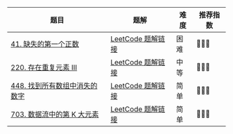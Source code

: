 | 题目                                                         | 题解                                                         | 难度 | 推荐指数 |
| ------------------------------------------------------------ | ------------------------------------------------------------ | ---- | -------- |
| [41. 缺失的第一个正数](https://leetcode-cn.com/problems/first-missing-positive/) | [LeetCode 题解链接](https://leetcode-cn.com/problems/first-missing-positive/solution/yan-ge-on-de-tong-pai-xu-si-lu-yi-ji-wei-wm8d/) | 困难 | 🤩🤩🤩      |
| [220. 存在重复元素 III](https://leetcode-cn.com/problems/contains-duplicate-iii/) | [LeetCode 题解链接](https://leetcode-cn.com/problems/contains-duplicate-iii/solution/gong-shui-san-xie-yi-ti-shuang-jie-hua-d-dlnv/) | 中等 | 🤩🤩🤩      |
| [448. 找到所有数组中消失的数字](https://leetcode-cn.com/problems/find-all-numbers-disappeared-in-an-array/) | [LeetCode 题解链接](https://leetcode-cn.com/problems/find-all-numbers-disappeared-in-an-array/solution/li-yong-tong-pai-xu-de-si-lu-ni-huan-ke-e3t4w/) | 简单 | 🤩🤩🤩      |
| [703. 数据流中的第 K 大元素](https://leetcode-cn.com/problems/kth-largest-element-in-a-stream/) | [LeetCode 题解链接](https://leetcode-cn.com/problems/kth-largest-element-in-a-stream/solution/jian-da-ti-de-duo-chong-jie-fa-mou-pao-p-d1qi/) | 简单 | 🤩🤩🤩      |

